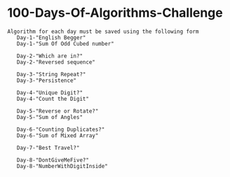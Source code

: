 # 100-Days-Of-Algorithms-Challenge
    Algorithm for each day must be saved using the following form
       Day-1-"English Begger"
       Day-1-"Sum Of Odd Cubed number"
       
       Day-2-"Which are in?"
       Day-2-"Reversed sequence"
       
       Day-3-"String Repeat?"
       Day-3-"Persistence"
       
       Day-4-"Unique Digit?"
       Day-4-"Count the Digit"
       
       Day-5-"Reverse or Rotate?"
       Day-5-"Sum of Angles"
       
       Day-6-"Counting Duplicates?"
       Day-6-"Sum of Mixed Array"
       
       Day-7-"Best Travel?"
       
       Day-8-"DontGiveMeFive?"
       Day-8-"NumberWithDigitInside"

